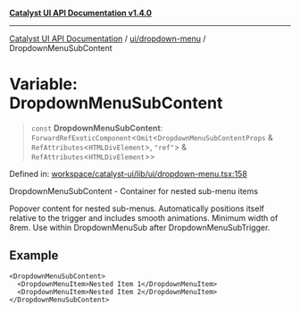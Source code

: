 [**Catalyst UI API Documentation v1.4.0**](../../../README.md)

---

[Catalyst UI API Documentation](../../../README.md) / [ui/dropdown-menu](../README.md) / DropdownMenuSubContent

# Variable: DropdownMenuSubContent

> `const` **DropdownMenuSubContent**: `ForwardRefExoticComponent`\<`Omit`\<`DropdownMenuSubContentProps` & `RefAttributes`\<`HTMLDivElement`\>, `"ref"`\> & `RefAttributes`\<`HTMLDivElement`\>\>

Defined in: [workspace/catalyst-ui/lib/ui/dropdown-menu.tsx:158](https://github.com/TheBranchDriftCatalyst/catalyst-ui/blob/main/lib/ui/dropdown-menu.tsx#L158)

DropdownMenuSubContent - Container for nested sub-menu items

Popover content for nested sub-menus. Automatically positions itself relative
to the trigger and includes smooth animations. Minimum width of 8rem.
Use within DropdownMenuSub after DropdownMenuSubTrigger.

## Example

```tsx
<DropdownMenuSubContent>
  <DropdownMenuItem>Nested Item 1</DropdownMenuItem>
  <DropdownMenuItem>Nested Item 2</DropdownMenuItem>
</DropdownMenuSubContent>
```
